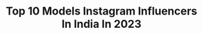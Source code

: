 ---
title: Top 10 Models Instagram Influencers In India In 2023
description: >-
  Find top models Instagram influencers in India in 2023. Most popular hashtags: #trending #fashion #viral #fashionblogger.
platform: Instagram
hits: 2661
text_top: Discover the top-rated Instagram profiles on inBeat.
text_bottom: Our database aggregates 2661 Instagram influencers like this in India for you to collaborate.
profiles:
  - username: "rj_yuvraaj"
    fullname: >-
      RJ Yuvraaj
    bio: >-
      Fittest💪 | Digital Head @radioonefm95📻 | (Ex RJ) . Actor🎭 | Model🎬 | Host🎙| Artist🎨 #artist #calisthenics #creative
    location: "India"
    followers: 59444
    engagement: 1849
    commentsToLikes: 0.023350
    id: ck6tqpfl2sywy0j71t7qo6xf6
    verified: false
    hashtags: "#amdavad, #classic, #bhavnagar, #workout"
  - username: "niharika.sood_"
    fullname: >-
      FASHION
    bio: >-
      From the hills 🏔 Software Developer 💻 | Model 🎬 niharikasoodofficial@gmail.com 📍Chandigarh DM/mail for💰work
    location: "India"
    followers: 14020
    engagement: 719
    commentsToLikes: 0.023055
    id: ck0vxvnhx0ypz0i19qt1chixp
    verified: false
    hashtags: "#chandigarh, #fit, #justplixit, #nasa"
  - username: "vekkey"
    fullname: >-
      Vekkey
    bio: >-
      Actor | Model | Influencer Bearded Icon of TamilNadu Best IndianBeard'16 Managed by @hashifyofficial Collabs📥vekkey@hashify.co BOI Recognized Creator
    location: "India"
    followers: 70031
    engagement: 461
    commentsToLikes: 0.006889
    id: ck136wy4x8nvk0i19kc97ay9z
    verified: false
    hashtags: "#mensfashion, #fifaworldcup, #chennaiinfluencer, #chennai"
  - username: "sona_dey_official"
    fullname: >-
      Sona Dey
    bio: >-
      Actor | Model | Dancer Work Hard Until Your Signature Turns to Autograph💫😊 - Any Queries - 6232770057
    location: "India"
    followers: 4450436
    engagement: 446
    commentsToLikes: 0.019763
    id: ck9hcqspvmm3j0j78190rorkp
    verified: false
    hashtags: "#viral, #trending, #reels, #padmavati"
  - username: "lakshhmenon"
    fullname: >-
      Lakshmi Menon🧚🏻‍♀️
    bio: >-
      Practice Gratitude! ♥️ 👑 Femina Miss India 2019 Finalist 👑 Miss South India and Miss Queen of India 2018 💫 Engineer reprogrammed to be a Model!
    location: "India"
    followers: 60888
    engagement: 888
    commentsToLikes: 0.007961
    id: ck0w4d15wxz8t0i199hx90sm6
    verified: false
    hashtags: "#bbluntshinechallenge, #shinewithbblunt, #bridesofrizwan, #bridalmakeupartists"
  - username: "realsidharthshukla"
    fullname: >-
      Sidharth Shukla
    bio: >-
      Actor and Model . For Business Enquires: queries.sidharth@gmail.com . YouTube Channel Link:
    location: "India"
    followers: 4294433
    engagement: 1718
    commentsToLikes: 0.073292
    id: ck5hcas99h2u00i11ktrps59d
    verified: true
    hashtags: "#pamperwithwow, #wowskinscienceindia, #gettheglow, #natureinspiredbeauty"
  - username: "hamidbarkzi07"
    fullname: >-
      Hamid Barkzi
    bio: >-
      25 Model & Athlete Winner- @mtvroadies Roadies Revolution 🏆 They call me the strongest underdog💪🏻 For queries- Kriti@chtrbox.com 📍- Delhi, Mumbai
    location: "India"
    followers: 280677
    engagement: 1415
    commentsToLikes: 0.004434
    id: ck8t8sn2wlne60j78piejd277
    verified: false
    hashtags: "#roadiesrevolution, #reels, #reelitfeelit, #pyaarsamundarpaar"
  - username: "imrajatsingla"
    fullname: >-
      Rajat Singla
    bio: >-
      Chandigarh 🏡 🎬 Model 🏭Businessmen Dm/mail for collborations ✉️ imrajatsingla@gmail.com 👻 irajatsingla
    location: "India"
    followers: 432048
    engagement: 214
    commentsToLikes: 0.024364
    id: ckf5tvydziwfz0j23xz26w1os
    verified: false
    hashtags: "#kid, #kidsofinstagram, #couplegoals, #instadaily"
  - username: "meetbaggaa"
    fullname: >-
      MEET ARORA ♥️
    bio: >-
      Blogger | Model | Video creator Social marketing - ( @marketofmeetbaggaa ) 𝐌𝐚𝐧𝐚𝐠𝐞𝐝 𝐛𝐲 @baazdigitals 🦅 Ludhiana | Chandigarh | Delhi
    location: "India"
    followers: 194003
    engagement: 191
    commentsToLikes: 0.010773
    id: ckaosqdkzsmgp0i78pk14kyy4
    verified: false
    hashtags: "#beautyinfluencer, #trendingsongs, #fashioninfluencers, #fashionillustrator"
  - username: "chathuvlogs"
    fullname: >-
      Chathu Silva
    bio: >-
      Chathu Silva YouTuber | Beautician | Social Media Influencer | Plus Size Model | Entrepreneur | Food & Product Reviewer DM for collaborations
    location: "India"
    followers: 90653
    engagement: 134
    commentsToLikes: 0.289315
    id: ck134xdkfyno30i19n33h7nhu
    verified: false
    hashtags: "#curlyhair, #chathu, #chathuvlogs, #srilankan"
---